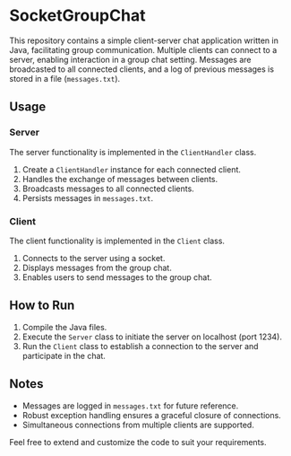 # SocketGroupChat

This repository contains a simple client-server chat application written in Java, facilitating group communication. Multiple clients can connect to a server, enabling interaction in a group chat setting. Messages are broadcasted to all connected clients, and a log of previous messages is stored in a file (`messages.txt`).

## Usage

### Server

The server functionality is implemented in the `ClientHandler` class.

1. Create a `ClientHandler` instance for each connected client.
2. Handles the exchange of messages between clients.
3. Broadcasts messages to all connected clients.
4. Persists messages in `messages.txt`.

### Client

The client functionality is implemented in the `Client` class.

1. Connects to the server using a socket.
2. Displays messages from the group chat.
3. Enables users to send messages to the group chat.

## How to Run

1. Compile the Java files.
2. Execute the `Server` class to initiate the server on localhost (port 1234).
3. Run the `Client` class to establish a connection to the server and participate in the chat.

## Notes

- Messages are logged in `messages.txt` for future reference.
- Robust exception handling ensures a graceful closure of connections.
- Simultaneous connections from multiple clients are supported.

Feel free to extend and customize the code to suit your requirements.
